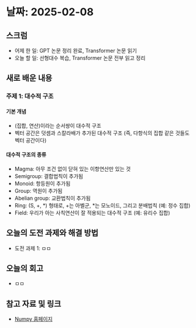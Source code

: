 # 날짜: 2025-02-08

## 스크럼
- 어제 한 일: GPT 논문 정리 완료, Transformer 논문 읽기
- 오늘 할 일: 선형대수 복습, Transformer 논문 전부 읽고 정리

## 새로 배운 내용
### 주제 1: 대수적 구조
#### 기본 개념
- (집합, 연산)이라는 순서쌍이 대수적 구조
- 벡터 공간은 덧셈과 스칼라배가 추가된 대수적 구조 (즉, 다항식의 집합 같은 것들도 벡터 공간이다)
#### 대수적 구조의 종류
- Magma: 아무 조건 없이 닫혀 있는 이항연산만 있는 것
- Semigroup: 결합법칙이 추가됨
- Monoid: 항등원이 추가됨
- Group: 역원이 추가됨
- Abelian group: 교환법칙이 추가됨
- Ring: (S, +, *) 형태로, +는 아벨군, *는 모노이드, 그리고 분배법칙 (예: 정수 집합)
- Field: 우리가 아는 사칙연산이 잘 적용되는 대수적 구조 (예: 유리수 집합)

## 오늘의 도전 과제와 해결 방법
- 도전 과제 1: ㅁㅁ

## 오늘의 회고
- ㅁㅁ

## 참고 자료 및 링크
- [Numpy 홈페이지](https://numpy.org/)
